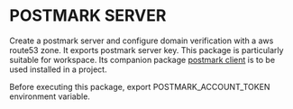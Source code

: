 # POSTMARK SERVER

Create a postmark server and configure domain verification with a aws route53 zone.
It exports postmark server key.
This package is particularly suitable for workspace.
Its companion package [postmark client](https://github.com/hereya/postmark-client) is to be used installed in a project.

Before executing this package, export POSTMARK_ACCOUNT_TOKEN environment variable.
